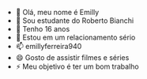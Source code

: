 - 👋 Olá, meu nome é Emilly 
- 👀 Sou estudante do Roberto Bianchi
- 🌱 Tenho 16 anos 
- 💞️ Estou em um relacionamento sério 
- 📫 emillyferreira940 
- 😄 Gosto de assistir filmes e séries 
- ⚡ Meu objetivo é ter um bom trabalho 

<!---
Emillybianchi/Emillybianchi is a ✨ special ✨ repository because its `README.md` (this file) appears on your GitHub profile.
You can click the Preview link to take a look at your changes.
--->
